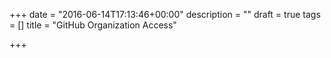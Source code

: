 +++
date = "2016-06-14T17:13:46+00:00"
description = ""
draft = true
tags = []
title = "GitHub Organization Access"

+++
